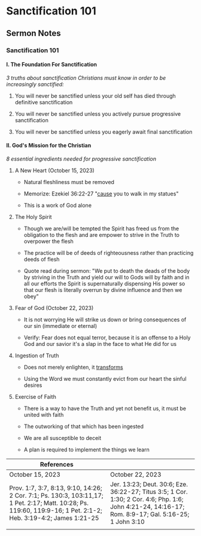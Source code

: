 # Sanctification 101

## Sermon Notes

### Sanctification 101

#### I. The Foundation For Sanctification

_3 truths about sanctification Christians must know in order to be increasingly sanctified:_

1. You will never be sanctified unless your old self has died through definitive sanctification

1. You will never be sanctified unless you actively pursue progressive sanctification

1. You will never be sanctified unless you eagerly await final sanctification

#### II. God's Mission for the Christian

_8 essential ingredients needed for progressive sanctification_

1. A New Heart (October 15, 2023)

    - Natural fleshliness must be removed

    - Memorize: Ezekiel 36:22-27 "<u>cause</u> you to walk in my statues"

    - This is a work of God alone

1. The Holy Spirit

    - Though we are/will be tempted the Spirit has freed us from the obligation to the flesh and are empower to strive in the Truth to overpower the flesh

    - The practice will be of deeds of righteousness rather than practicing deeds of flesh

    - Quote read during sermon: "We put to death the deads of the body by striving in the Truth and yield our will to Gods will by faith and in all our efforts the Spirit is supernaturally dispensing His power so that our flesh is literally overrun by divine influence and then we obey"

1. Fear of God (October 22, 2023)

    - It is not worrying He will strike us down or bring consequences of our sin (immediate or eternal)

    - Verify: Fear does not equal terror, because it is an offense to a Holy God and our savior it's a slap in the face to what He did for us

1. Ingestion of Truth

    - Does not merely enlighten, it <u>transforms</u>

    - Using the Word we must constantly evict from our heart the sinful desires

1. Exercise of Faith

    - There is a way to have the Truth and yet not benefit us, it must be united with faith

    - The outworking of that which has been ingested

    - We are all susceptible to deceit

    - A plan is required to implement the things we learn

|References||
|-|-|
|October 15, 2023| October 22, 2023|
|Prov. 1:7, 3:7, 8:13, 9:10, 14:26; 2 Cor. 7:1; Ps. 130:3, 103:11,17; 1 Pet. 2:17; Matt. 10:28; Ps. 119:60, 119:9-16; 1 Pet. 2:1-2; Heb. 3:19-4:2; James 1:21-25|Jer. 13:23; Deut. 30:6; Eze. 36:22-27; Titus 3:5; 1 Cor. 1:30; 2 Cor. 4:6; Php. 1:6; John 4:21-24, 14:16-17; Rom. 8:9-17; Gal. 5:16-25; 1 John 3:10|
|||
